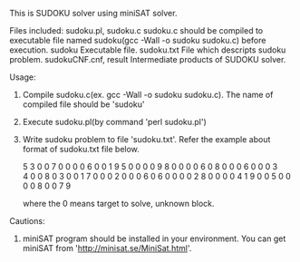 This is SUDOKU solver using miniSAT solver.

Files included:
  sudoku.pl, sudoku.c
    sudoku.c should be compiled to executable file named 
	sudoku(gcc -Wall -o sudoku sudoku.c) before execution.
  sudoku
    Executable file. 
  sudoku.txt
    File which descripts sudoku problem.
  sudokuCNF.cnf, result
    Intermediate products of SUDOKU solver.

Usage: 
  1. Compile sudoku.c(ex. gcc -Wall -o sudoku sudoku.c). 
     The name of compiled file should be 'sudoku'
  2. Execute sudoku.pl(by command 'perl sudoku.pl')
  3. Write sudoku problem to file 'sudoku.txt'. Refer the example 
     about format of sudoku.txt file below.

	 5 3 0 0 7 0 0 0 0
	 6 0 0 1 9 5 0 0 0
	 0 9 8 0 0 0 0 6 0
	 8 0 0 0 6 0 0 0 3	 
	 4 0 0 8 0 3 0 0 1
	 7 0 0 0 2 0 0 0 6
	 0 6 0 0 0 0 2 8 0
	 0 0 0 4 1 9 0 0 5
	 0 0 0 0 8 0 0 7 9

	 where the 0 means target to solve, unknown block.

Cautions:
  1. miniSAT program should be installed in your environment. 
     You can get miniSAT from 'http://minisat.se/MiniSat.html'.

  
  
